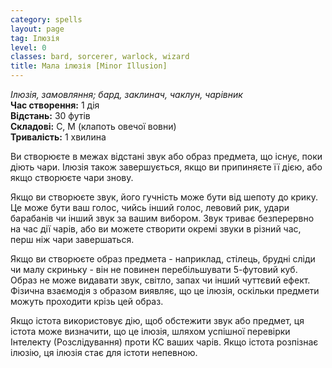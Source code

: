 ```yaml
---
category: spells
layout: page
tag: Ілюзія
level: 0
classes: bard, sorcerer, warlock, wizard
title: Мала ілюзія [Minor Illusion]
---
```


_Ілюзія, замовляння; бард, заклинач, чаклун, чарівник_    
**Час створення:** 1 дія    
**Відстань:** 30 футів    
**Складові:** С, М (клапоть овечої вовни)    
**Тривалість:** 1 хвилина    

Ви створюєте в межах відстані звук або образ предмета, що існує, поки діють чари. Ілюзія також завершується, якщо ви припиняєте її дією, або якщо створюєте чари знову.    

Якщо ви створюєте звук, його гучність може бути від шепоту до крику. Це може бути ваш голос, чийсь інший голос, левовий рик, удари барабанів чи інший звук за вашим вибором. Звук триває безперервно на час дії чарів, або ви можете створити окремі звуки в різний час, перш ніж чари завершаться.    

Якщо ви створюєте образ предмета - наприклад, стілець, брудні сліди чи малу скриньку - він не повинен перебільшувати 5-футовий куб. Образ не може видавати звук, світло, запах чи інший чуттєвий ефект. Фізична взаємодія з образом виявляє, що це ілюзія, оскільки предмети можуть проходити крізь цей образ.    

Якщо істота використовує дію, щоб обстежити звук або предмет, ця істота може визначити, що це ілюзія, шляхом успішної перевірки Інтелекту (Розслідування) проти КС ваших чарів. Якщо істота розпізнає ілюзію, ця ілюзія стає для істоти непевною. 
